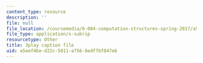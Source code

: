 ```yaml
---
content_type: resource
description: ''
file: null
file_location: /coursemedia/6-004-computation-structures-spring-2017/a5eef4bed22c5011a7568edf7bf047e6_5oOdsbRPb2Y.vtt
file_type: application/x-subrip
resourcetype: Other
title: 3play caption file
uid: a5eef4be-d22c-5011-a756-8edf7bf047e6
---
```

